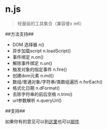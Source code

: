n.js
====

> 轻量级的工具集合（兼容傻x ie6）

##方法支持##

* DOM 选择器 n()
* 异步加载script n.loadScript()
* 事件绑定 n.on()
* 解除事件绑定 n.un()
* 触发对象的指定事件 n.fire()
* 创建dom元素 n.md()
* 数组/普通对象/字符串/类数组遍历 n.forEach()
* 格式化日期 n.dFormat()
* 去除字符串的前后空格 n.trim()
* url参数解析 n.queryUrl()

##支持##

如果你有的意见可以到[这里](https://github.com/Johnqing/n.js/issues)也可以[邮件](mailto:csssnow@gmail.com)
